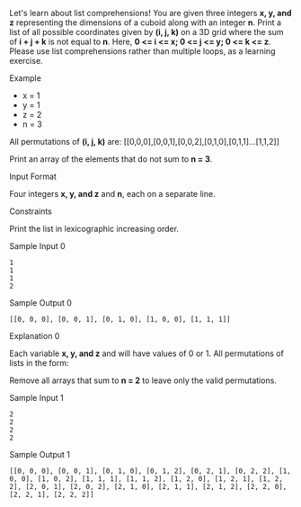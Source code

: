 Let's learn about list comprehensions! You are given three integers **x, y, and z** representing the dimensions of a cuboid along with an integer **n**. Print a list of all possible coordinates given by  **(i, j, k)** on a 3D grid where the sum of **i + j + k** is not equal to **n**. Here, **0 <= i <= x; 0 <= j <= y; 0 <= k <= z**. Please use list comprehensions rather than multiple loops, as a learning exercise.

Example
- x = 1
- y = 1
- z = 2
- n = 3


All permutations of **(i, j, k)** are:
[[0,0,0],[0,0,1],[0,0,2],[0,1,0],[0,1,1]...[1,1,2]]

Print an array of the elements that do not sum to **n = 3**.


Input Format

Four integers **x, y, and z** and **n**, each on a separate line.

Constraints

Print the list in lexicographic increasing order.

Sample Input 0
```
1
1
1
2
```
Sample Output 0
```
[[0, 0, 0], [0, 0, 1], [0, 1, 0], [1, 0, 0], [1, 1, 1]]
```
Explanation 0

Each variable **x, y, and z** and  will have values of 0 or 1. All permutations of lists in the form:

Remove all arrays that sum to **n = 2** to leave only the valid permutations.

Sample Input 1
```
2
2
2
2
```
Sample Output 1
```
[[0, 0, 0], [0, 0, 1], [0, 1, 0], [0, 1, 2], [0, 2, 1], [0, 2, 2], [1, 0, 0], [1, 0, 2], [1, 1, 1], [1, 1, 2], [1, 2, 0], [1, 2, 1], [1, 2, 2], [2, 0, 1], [2, 0, 2], [2, 1, 0], [2, 1, 1], [2, 1, 2], [2, 2, 0], [2, 2, 1], [2, 2, 2]]
```